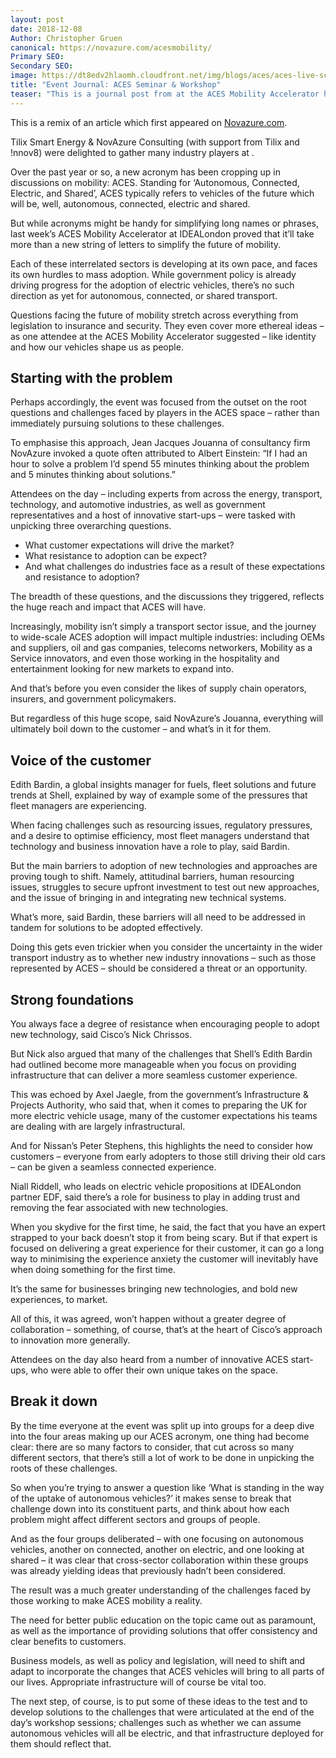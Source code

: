 ```yaml
---
layout: post
date: 2018-12-08
Author: Christopher Gruen
canonical: https://novazure.com/acesmobility/
Primary SEO:  
Secondary SEO:
image: https://dt8edv2hlaomh.cloudfront.net/img/blogs/aces/aces-live-scribe.jpg
title: "Event Journal: ACES Seminar & Workshop"
teaser: "This is a journal post from at the ACES Mobility Accelerator held at IdeaLondon on 23 November 2018. This was a cross-industry event which unpicked the future of mobility."
---
```


This is a remix of an article which first appeared on [Novazure.com](https://novazure.com/acesmobility/).

Tilix Smart Energy & NovAzure Consulting (with support from Tilix and !nnov8) were delighted to gather many industry players at .

Over the past year or so, a new acronym has been cropping up in
discussions on mobility: ACES. Standing for ‘Autonomous, Connected, Electric, and Shared’, ACES typically refers to vehicles of the future which will be, well, autonomous, connected, electric and shared.

But while acronyms might be handy for simplifying long names or phrases, last week’s ACES Mobility Accelerator at IDEALondon proved that it’ll take more than a new string of letters to simplify the future of mobility.

Each of these interrelated sectors is developing at its own pace, and faces its own hurdles to mass adoption. While government policy is already driving progress for the adoption of electric vehicles, there’s no such direction as yet for autonomous, connected, or shared transport.

Questions facing the future of mobility stretch across everything from legislation to insurance and security. They even cover more ethereal ideas – as one attendee at the ACES Mobility Accelerator suggested – like identity and how our vehicles shape us as people.

## Starting with the problem
Perhaps accordingly, the event was focused from the outset on the root questions and challenges faced by players in the ACES space – rather than immediately pursuing solutions to these challenges.

To emphasise this approach, Jean Jacques Jouanna of consultancy firm NovAzure invoked a quote often attributed to Albert Einstein: “If I had an hour to solve a problem I’d spend 55 minutes thinking about the problem and 5 minutes thinking about solutions.”

Attendees on the day – including experts from across the energy,
transport, technology, and automotive industries, as well as government representatives and a host of innovative start-ups – were tasked with unpicking three overarching questions.

- What customer expectations will drive the market?
- What resistance to adoption can be expect?
- And what challenges do industries face as a result of these expectations and resistance to adoption?

The breadth of these questions, and the discussions they triggered, reflects the huge reach and impact that ACES will have.

Increasingly, mobility isn’t simply a transport sector issue, and the journey to wide-scale ACES adoption will impact multiple industries: including OEMs and suppliers, oil and gas companies, telecoms networkers, Mobility as a Service innovators, and even those working in the hospitality and entertainment looking for new markets to expand into.

And that’s before you even consider the likes of supply chain operators, insurers, and government policymakers.

But regardless of this huge scope, said NovAzure’s Jouanna, everything will ultimately boil down to the customer – and what’s in it for them.

## Voice of the customer
Edith Bardin, a global insights manager for fuels, fleet solutions and future trends at Shell, explained by way of example some of the pressures that fleet managers are experiencing.

When facing challenges such as resourcing issues, regulatory pressures, and a desire to optimise efficiency, most fleet managers understand that technology and business innovation have a role to play, said Bardin.

But the main barriers to adoption of new technologies and approaches are proving tough to shift. Namely, attitudinal barriers, human resourcing issues, struggles to secure upfront investment to test out new approaches, and the issue of bringing in and integrating new technical systems.

What’s more, said Bardin, these barriers will all need to be addressed in tandem for solutions to be adopted effectively.

Doing this gets even trickier when you consider the uncertainty in the wider transport industry as to whether new industry innovations – such as those represented by ACES – should be considered a threat or an opportunity.

## Strong foundations
You always face a degree of resistance when encouraging people to adopt new technology, said Cisco’s Nick Chrissos.

But Nick also argued that many of the challenges that Shell’s Edith Bardin had outlined become more manageable when you focus on providing infrastructure that can deliver a more seamless customer experience.

This was echoed by Axel Jaegle, from the government’s Infrastructure & Projects Authority, who said that, when it comes to preparing the UK for more electric vehicle usage, many of the customer expectations his teams are dealing with are largely infrastructural.

And for Nissan’s Peter Stephens, this highlights the need to consider how customers – everyone from early adopters to those still driving their old cars – can be given a seamless connected experience.

Niall Riddell, who leads on electric vehicle propositions at IDEALondon partner EDF, said there’s a role for business to play in adding trust and removing the fear associated with new technologies.

When you skydive for the first time, he said, the fact that you have an expert strapped to your back doesn’t stop it from being scary. But if that expert is focused on delivering a great experience for their customer, it can go a long way to minimising the experience anxiety the customer will inevitably have when doing something for the first time.

It’s the same for businesses bringing new technologies, and bold new experiences, to market.

All of this, it was agreed, won’t happen without a greater degree of collaboration – something, of course, that’s at the heart of Cisco’s approach to innovation more generally.

Attendees on the day also heard from a number of innovative ACES
start-ups, who were able to offer their own unique takes on the space.

## Break it down
By the time everyone at the event was split up into groups for a deep dive into the four areas making up our ACES acronym, one thing had become clear: there are so many factors to consider, that cut across so many different sectors, that there’s still a lot of work to be done in unpicking the roots of these challenges.

So when you’re trying to answer a question like ‘What is standing in the way of the uptake of autonomous vehicles?’ it makes sense to break that challenge down into its constituent parts, and think about how each problem might affect different sectors and groups of people.

And as the four groups deliberated – with one focusing on autonomous vehicles, another on connected, another on electric, and one looking at shared – it was clear that cross-sector collaboration within these groups was already yielding ideas that previously hadn’t been considered.

The result was a much greater understanding of the challenges faced by those working to make ACES mobility a reality.

The need for better public education on the topic came out as paramount, as well as the importance of providing solutions that offer consistency and clear benefits to customers.

Business models, as well as policy and legislation, will need to shift and adapt to incorporate the changes that ACES vehicles will bring to all parts of our lives. Appropriate infrastructure will of course be vital too.

The next step, of course, is to put some of these ideas to the test and to develop solutions to the challenges that were articulated at the end of the day’s workshop sessions; challenges such as whether we can assume autonomous vehicles will all be electric, and that infrastructure deployed for them should reflect that.
